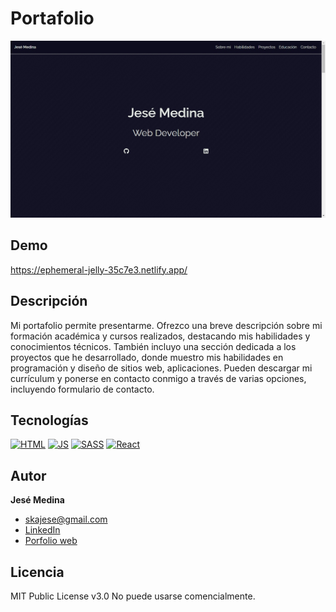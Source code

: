 # Portafolio
![Imagen del proyecto](https://github.com/JeseMedina/Portfolio/blob/main/portafolio.jpg?raw=true)

## Demo

https://ephemeral-jelly-35c7e3.netlify.app/

## Descripción

Mi portafolio permite presentarme. Ofrezco una breve descripción sobre mi formación académica y cursos realizados, destacando mis habilidades y conocimientos técnicos. También incluyo una sección dedicada a los proyectos que he desarrollado, donde muestro mis habilidades en programación y diseño de sitios web, aplicaciones. Pueden descargar mi currículum y ponerse en contacto conmigo a través de varias opciones, incluyendo formulario de contacto.


## Tecnologías
[![HTML](https://img.shields.io/badge/HTML5-E34F26?style=for-the-badge&logo=html5&logoColor=white)](https://es.wikipedia.org/wiki/HTML5)
[![JS](https://img.shields.io/badge/JavaScript-F7DF1E?style=for-the-badge&logo=javascript&logoColor=black)](https://es.wikipedia.org/wiki/JavaScript)
[![SASS](https://img.shields.io/badge/SASS-hotpink.svg?style=for-the-badge&logo=SASS&logoColor=white)](https://es.wikipedia.org/wiki/Sass)
[![React](https://img.shields.io/badge/react-%2320232a.svg?style=for-the-badge&logo=react&logoColor=%2361DAFB)](https://es.wikipedia.org/wiki/React)

## Autor
**Jesé Medina**

* [skajese@gmail.com](skajese@gmail.com)
* [LinkedIn](https://www.linkedin.com/in/jesemedina/?original_referer=)
* [Porfolio web](https://ephemeral-jelly-35c7e3.netlify.app/)

## Licencia
MIT Public License v3.0
No puede usarse comencialmente.
